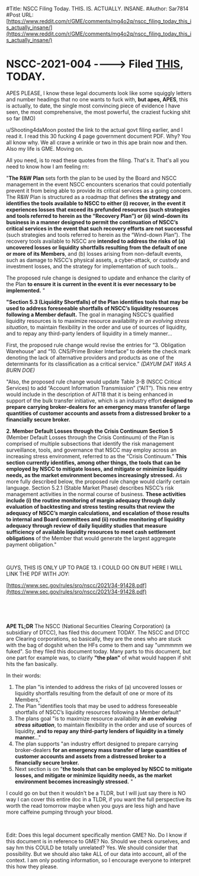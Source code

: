 #Title: NSCC Filing Today. THIS. IS. ACTUALLY. INSANE.
#Author: Sar7814
#Post URL: [https://www.reddit.com/r/GME/comments/mg4o2q/nscc_filing_today_this_is_actually_insane/](https://www.reddit.com/r/GME/comments/mg4o2q/nscc_filing_today_this_is_actually_insane/)




# NSCC-2021-004 ----> Filed [THIS](https://www.sec.gov/rules/sro/nscc/2021/34-91428.pdf), TODAY.

APES PLEASE, I know these legal documents look like some squiggly letters and number headings that no one wants to fuck with, **but apes, APES**, this is actually, to date, the single most convincing piece of evidence I have seen, the most comprehensive, the most powerful, the craziest fucking shit so far (IMO)

u/Shooting4daMoon posted the link to the actual govt filing earlier, and I read it. I read this 30 fucking 4 page government document PDF. Why? You all know why. We all crave a wrinkle or two in this ape brain now and then. Also my life is GME. Moving on.

All you need, is to read these quotes from the filing. That's it. That's all you need to know how I am feeling rn:

"**The R&W Plan** sets forth the plan to be used by the Board and NSCC management in the event NSCC encounters scenarios that could potentially prevent it from being able to provide its critical services as a going concern. The R&W Plan is structured as a roadmap that defines **the strategy and identifies the tools available to NSCC to either (i) recover, in the event it experiences losses that exceed its prefunded resources (such strategies and tools referred to herein as the “Recovery Plan”) or (ii) wind-down its business in a manner designed to permit the continuation of NSCC’s critical services in the event that such recovery efforts are not successful** (such strategies and tools referred to herein as the “Wind-down Plan”). The recovery tools available to NSCC are **intended to address the risks of (a) uncovered losses or liquidity shortfalls resulting from the default of one or more of its Members**, and (b) losses arising from non-default events, such as damage to NSCC’s physical assets, a cyber-attack, or custody and investment losses, and the strategy for implementation of such tools...

The proposed rule change is designed to update and enhance the clarity of the Plan **to ensure it is current in the event it is ever necessary to be implemented.** "

**"Section 5.3 (Liquidity Shortfalls) of the Plan identifies tools that may be used to address foreseeable shortfalls of NSCC’s liquidity resources following a Member default.** The goal in managing NSCC’s qualified liquidity resources is to maximize resource availability *in an evolving stress situation*, to maintain flexibility in the order and use of sources of liquidity, and to repay any third-party lenders of liquidity in a timely manner...

First, the proposed rule change would revise the entries for “3. Obligation Warehouse” and “10. CNS/Prime Broker Interface” to delete the check mark denoting the lack of alternative providers and products as one of the determinants for its classification as a critical service.” *(DAYUM DAT WAS A BURN DOE)*

"Also, the proposed rule change would update Table 3-B (NSCC Critical Services) to add “Account Information Transmission” (“AIT”). This new entry would include in the description of AIT18 that it is being enhanced in support of the bulk transfer initiative, which is an industry effort **designed to prepare carrying broker-dealers for an emergency mass transfer of large quantities of customer accounts and assets from a distressed broker to a financially secure broker.**

**2. Member Default Losses through the Crisis Continuum Section 5** (Member Default Losses through the Crisis Continuum) of the Plan is comprised of multiple subsections that identify the risk management surveillance, tools, and governance that NSCC may employ across an increasing stress environment, referred to as the “Crisis Continuum.” **This section currently identifies, among other things, the tools that can be employed by NSCC to mitigate losses, and mitigate or minimize liquidity needs, as the market environment becomes increasingly stressed.** As more fully described below, the proposed rule change would clarify certain language. Section 5.2.1 (Stable Market Phase) describes NSCC’s risk management activities in the normal course of business. **These activities include (i) the routine monitoring of margin adequacy through daily evaluation of backtesting and stress testing results that review the adequacy of NSCC’s margin calculations, and escalation of those results to internal and Board committees and (ii) routine monitoring of liquidity adequacy through review of daily liquidity studies that measure sufficiency of available liquidity resources to meet cash settlement obligations** of the Member that would generate the largest aggregate payment obligation."

&#x200B;

GUYS, THIS IS ONLY UP TO PAGE 13. I COULD GO ON BUT HERE I WILL LINK THE PDF WITH JOY:

[https://www.sec.gov/rules/sro/nscc/2021/34-91428.pdf](https://www.sec.gov/rules/sro/nscc/2021/34-91428.pdf)

&#x200B;

&#x200B;

**APE TL;DR**  The NSCC (National Securities Clearing Corporation) (a subsidiary of DTCC), has filed this document TODAY. The NSCC and DTCC are Clearing corporations, so basically, they are the ones who are stuck with the bag of dogshit when the HFs come to them and say "ummmmm we fuked". So they filed this document today. Many parts to this document, but one part for example was, to clarify **"the plan"** of what would happen if shit hits the fan basically.

In their words:

1. The plan "is intended to address the risks of (a) uncovered losses or liquidity shortfalls resulting from the default of one or more of its Members,"
2. The Plan "identifies tools that may be used to address foreseeable shortfalls of NSCC’s liquidity resources following a Member default"
3. The plans goal "is to maximize resource availability ***in an evolving stress situation***, to maintain flexibility in the order and use of sources of liquidity, **and to repay any third-party lenders of liquidity in a timely manner.**.."
4. The plan supports "an industry effort designed to prepare carrying broker-dealers **for an emergency mass transfer of large quantities of customer accounts and assets from a distressed broker to a financially secure broker.**
5. Next section is on "**the tools that can be employed by NSCC to mitigate losses, and mitigate or minimize liquidity needs, as the market environment becomes increasingly stressed.** "

I could go on but then it wouldn't be a TLDR, but I will just say there is NO way I can cover this entire doc in a TLDR, if you want the full perspective its worth the read tomorrow maybe when you guys are less high and have more caffeine pumping through your blood.

&#x200B;

Edit:  Does this legal document specifically mention GME? No. Do I know if this document is in reference to GME? No. Should we check ourselves, and say hm this COULD be totally unrelated? Yes. We should consider that possibility. But we should also take ALL of our data into account, all of the context. I am only posting information, so I encourage everyone to interpret this how they please.